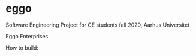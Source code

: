# eggo

Software Engineering Project for CE students fall 2020, Aarhus Universitet

Eggo Enterprises

How to build:



